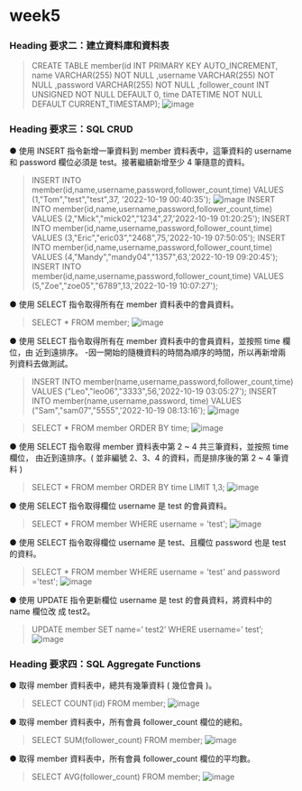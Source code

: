 # week5
### Heading 要求⼆：建立資料庫和資料表
>CREATE TABLE member(id INT PRIMARY KEY AUTO_INCREMENT, name VARCHAR(255) NOT NULL ,username VARCHAR(255) NOT NULL ,password VARCHAR(255) NOT NULL ,follower_count INT UNSIGNED NOT NULL DEFAULT 0, time DATETIME NOT NULL DEFAULT CURRENT_TIMESTAMP);
>![image](https://user-images.githubusercontent.com/111477348/196713725-b11d322a-66ed-44ab-8665-d6125ee5c0f6.png)

### Heading 要求三：SQL CRUD
● 使⽤ INSERT 指令新增⼀筆資料到 member 資料表中，這筆資料的 username 和
password 欄位必須是 test。接著繼續新增⾄少 4 筆隨意的資料。
>INSERT INTO member(id,name,username,password,follower_count,time) VALUES (1,"Tom","test","test",37, '2022-10-19 00:40:35');
![image](https://user-images.githubusercontent.com/111477348/196717182-f67e1bf3-cabe-4d39-9f9a-ab6b1ea5ac83.png)
>INSERT INTO member(id,name,username,password,follower_count,time) VALUES (2,"Mick","mick02","1234",27,'2022-10-19 01:20:25');
>INSERT INTO member(id,name,username,password,follower_count,time) VALUES (3,"Eric","eric03","2468",75,'2022-10-19 07:50:05');
>INSERT INTO member(id,name,username,password,follower_count,time) VALUES (4,"Mandy","mandy04","1357",63,'2022-10-19 09:20:45');
>INSERT INTO member(id,name,username,password,follower_count,time) VALUES (5,"Zoe","zoe05","6789",13,'2022-10-19 10:07:27');

● 使⽤ SELECT 指令取得所有在 member 資料表中的會員資料。
>SELECT * FROM member;
>![image](https://user-images.githubusercontent.com/111477348/196717766-4758d5c7-fe56-4826-87f0-e54c985c235d.png)

● 使⽤ SELECT 指令取得所有在 member 資料表中的會員資料，並按照 time 欄位，由
近到遠排序。
-因一開始的隨機資料的時間為順序的時間，所以再新增兩列資料去做測試。
>INSERT INTO member(name,username,password,follower_count,time) VALUES ("Leo","leo06","3333",56,'2022-10-19 03:05:27');
>INSERT INTO member(name,username,password, time) VALUES ("Sam","sam07","5555",'2022-10-19 08:13:16');
>![image](https://user-images.githubusercontent.com/111477348/196724588-cb6130a1-c984-4931-8a25-42d2e9b10763.png)

>SELECT * FROM member ORDER BY time;
>![image](https://user-images.githubusercontent.com/111477348/196724737-2f1d3998-26a1-4812-ae8d-d96371dd6e48.png)

● 使⽤ SELECT 指令取得 member 資料表中第 2 ~ 4 共三筆資料，並按照 time 欄位，
由近到遠排序。( 並非編號 2、3、4 的資料，⽽是排序後的第 2 ~ 4 筆資料 )
>SELECT * FROM member ORDER BY time LIMIT 1,3;
>![image](https://user-images.githubusercontent.com/111477348/196724882-db88b3ed-cd1d-410b-bc06-9362956dac7f.png)

● 使⽤ SELECT 指令取得欄位 username 是 test 的會員資料。
> SELECT * FROM member WHERE username = 'test';
>![image](https://user-images.githubusercontent.com/111477348/196724950-0483dffd-dd36-40c8-afa3-b35501d20911.png)

● 使⽤ SELECT 指令取得欄位 username 是 test、且欄位 password 也是 test 的資料。
>SELECT * FROM member WHERE username = 'test' and password ='test';
>![image](https://user-images.githubusercontent.com/111477348/196725258-2e6fd2a6-a260-464a-a05c-936e5927d7fa.png)

● 使⽤ UPDATE 指令更新欄位 username 是 test 的會員資料，將資料中的 name 欄位改
成 test2。
>UPDATE member SET name=’ test2’ WHERE username=’ test’;
>![image](https://user-images.githubusercontent.com/111477348/196725372-5ff32b2a-f08d-4f8f-b4ba-092ed4bdc27a.png)

### Heading 要求四：SQL Aggregate Functions
● 取得 member 資料表中，總共有幾筆資料 ( 幾位會員 )。
>SELECT COUNT(id) FROM member;
>![image](https://user-images.githubusercontent.com/111477348/196725564-0ff1f2ac-aa1d-4d76-a350-fe317a2f106f.png)

● 取得 member 資料表中，所有會員 follower_count 欄位的總和。
>SELECT SUM(follower_count) FROM member;
>![image](https://user-images.githubusercontent.com/111477348/196725652-c55ed03f-5e1e-4fe0-9be7-e2d27b07f9bc.png)

● 取得 member 資料表中，所有會員 follower_count 欄位的平均數。
>SELECT AVG(follower_count) FROM member;
>![image](https://user-images.githubusercontent.com/111477348/196725726-2e677c79-cb12-452c-90a9-9caf58bf3845.png)


